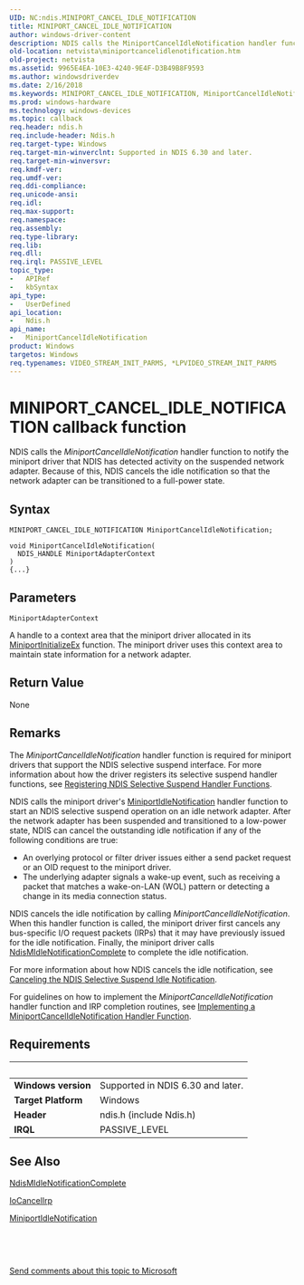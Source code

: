 ```yaml
---
UID: NC:ndis.MINIPORT_CANCEL_IDLE_NOTIFICATION
title: MINIPORT_CANCEL_IDLE_NOTIFICATION
author: windows-driver-content
description: NDIS calls the MiniportCancelIdleNotification handler function to notify the miniport driver that NDIS has detected activity on the suspended network adapter.
old-location: netvista\miniportcancelidlenotification.htm
old-project: netvista
ms.assetid: 9965E4EA-10E3-4240-9E4F-D3B49B8F9593
ms.author: windowsdriverdev
ms.date: 2/16/2018
ms.keywords: MINIPORT_CANCEL_IDLE_NOTIFICATION, MiniportCancelIdleNotification, MiniportCancelIdleNotification callback function [Network Drivers Starting with Windows Vista], ndis/MiniportCancelIdleNotification, netvista.miniportcancelidlenotification
ms.prod: windows-hardware
ms.technology: windows-devices
ms.topic: callback
req.header: ndis.h
req.include-header: Ndis.h
req.target-type: Windows
req.target-min-winverclnt: Supported in NDIS 6.30 and later.
req.target-min-winversvr: 
req.kmdf-ver: 
req.umdf-ver: 
req.ddi-compliance: 
req.unicode-ansi: 
req.idl: 
req.max-support: 
req.namespace: 
req.assembly: 
req.type-library: 
req.lib: 
req.dll: 
req.irql: PASSIVE_LEVEL
topic_type:
-	APIRef
-	kbSyntax
api_type:
-	UserDefined
api_location:
-	Ndis.h
api_name:
-	MiniportCancelIdleNotification
product: Windows
targetos: Windows
req.typenames: VIDEO_STREAM_INIT_PARMS, *LPVIDEO_STREAM_INIT_PARMS
---
```



# MINIPORT_CANCEL_IDLE_NOTIFICATION callback function
NDIS calls the <i>MiniportCancelIdleNotification</i> handler function to notify the miniport driver that NDIS has detected activity on the suspended network adapter. Because of this, NDIS cancels the idle notification so that the network adapter can be transitioned to a full-power state.

## Syntax

```
MINIPORT_CANCEL_IDLE_NOTIFICATION MiniportCancelIdleNotification;

void MiniportCancelIdleNotification(
  NDIS_HANDLE MiniportAdapterContext
)
{...}
```

## Parameters

`MiniportAdapterContext`

A handle to a context area that the miniport driver allocated in its <a href="..\ndis\nc-ndis-miniport_initialize.md">MiniportInitializeEx</a> function. The miniport driver uses this context area to maintain state information for a network adapter.


## Return Value

None

## Remarks

The <i>MiniportCancelIdleNotification</i> handler function is required for miniport drivers that support the NDIS selective suspend interface. For more information about how the driver registers its selective suspend handler functions, see <a href="https://msdn.microsoft.com/D4125F14-8356-4D9E-A287-D35D3BF69182">Registering NDIS Selective Suspend Handler Functions</a>.

NDIS calls the miniport driver's <a href="..\ndis\nc-ndis-miniport_idle_notification.md">MiniportIdleNotification</a> handler function to start an NDIS selective suspend operation on an idle network adapter. After the network adapter has been suspended and transitioned to a low-power state, NDIS can cancel the outstanding idle notification if any of the following conditions are true:

<ul>
<li>
An overlying protocol or filter driver issues either a send packet request or an OID request to the miniport driver. 


</li>
<li>
The underlying adapter signals a wake-up event, such as receiving a packet that matches a wake-on-LAN (WOL) pattern or detecting a change in its media connection status. 


</li>
</ul>
NDIS cancels the idle notification by calling <i>MiniportCancelIdleNotification</i>. When this handler function is called, the miniport driver first cancels any bus-specific I/O request packets (IRPs) that it may have previously issued for the idle notification. 
Finally, the miniport driver calls <a href="..\ndis\nf-ndis-ndismidlenotificationcomplete.md">NdisMIdleNotificationComplete</a> to complete the idle notification.

For more information about how NDIS cancels the idle notification, see <a href="https://msdn.microsoft.com/14C19F15-9D0E-4F37-942C-7F7AFE1EBA0B">Canceling the NDIS Selective Suspend Idle Notification</a>.

For guidelines on how to implement the <i>MiniportCancelIdleNotification</i> handler function and IRP completion routines, see <a href="https://msdn.microsoft.com/51C25573-5723-44F9-B498-EBEF6756F3B0">Implementing a MiniportCancelIdleNotification Handler Function</a>.

## Requirements
| &nbsp; | &nbsp; |
| ---- |:---- |
| **Windows version** | Supported in NDIS 6.30 and later.  |
| **Target Platform** | Windows |
| **Header** | ndis.h (include Ndis.h) |
| **IRQL** | PASSIVE_LEVEL |

## See Also

<a href="..\ndis\nf-ndis-ndismidlenotificationcomplete.md">NdisMIdleNotificationComplete</a>



<a href="..\wdm\nf-wdm-iocancelirp.md">IoCancelIrp</a>



<a href="..\ndis\nc-ndis-miniport_idle_notification.md">MiniportIdleNotification</a>



<b></b>



 

 

<a href="mailto:wsddocfb@microsoft.com?subject=Documentation%20feedback [netvista\netvista]:%20MINIPORT_CANCEL_IDLE_NOTIFICATION callback function%20 RELEASE:%20(2/16/2018)&amp;body=%0A%0APRIVACY STATEMENT%0A%0AWe use your feedback to improve the documentation. We don't use your email address for any other purpose, and we'll remove your email address from our system after the issue that you're reporting is fixed. While we're working to fix this issue, we might send you an email message to ask for more info. Later, we might also send you an email message to let you know that we've addressed your feedback.%0A%0AFor more info about Microsoft's privacy policy, see http://privacy.microsoft.com/en-us/default.aspx." title="Send comments about this topic to Microsoft">Send comments about this topic to Microsoft</a>